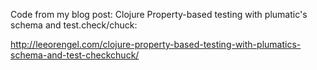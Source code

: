 Code from my blog post: Clojure Property-based testing with plumatic's schema and test.check/chuck:

http://leeorengel.com/clojure-property-based-testing-with-plumatics-schema-and-test-checkchuck/


